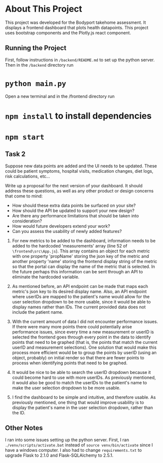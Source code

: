 # About This Project
This project was developed for the Bodyport takehome assessment. It displays a frontend dashboard that plots health datapoints. 
This project uses bootstrap components and the Plotly.js react component.

## Running the Project
First, follow instructions in `/backend/README.md` to set up the python server. Then in the `/backend` directory run 
 # `python main.py`

Open a new terminal and in the /frontend directory run 
 # `npm install` to install dependencies
 # `npm start`

## Task 2
Suppose new data points are added and the UI needs to be updated.
These could be patient symptoms, hospital visits, medication changes, diet logs, risk calculations, etc...

Write up a proposal for the next version of your dashboard.
It should address these questions, as well as any other product or design concerns that come to mind:

* How should these extra data points be surfaced on your site?
* How should the API be updated to support your new design?
* Are there any performance limitations that should be taken into consideration?
* How would future developers extend your work?
* Can you assess the usability of newly added features?

1. For new metrics to be added to the dashboard, information needs to be added to the hardcoded 'measurements' array (line 52 of `\frontend\src\App.js`). This array contains an object for each metric with one property 'propName' storing the json key of the metric and another property 'name' storing the frontend display string of the metric so that the portal can display the name of the metric that is selected. In the future perhaps this information can be sent through an API to eliminate the hardcoded variable.

2. As mentioned before, an API endpoint can be made that maps each metric's json key to its desired display name. Also, an API endpoint where userIDs are mapped to the patient's name would allow for the user selection dropdown to be more usable, since it would be able to display names rather than IDs. The current provided data does not include the patient name.

3. With the current amount of data I did not encounter performance issues. If there were many more points there could potentially arise performance issues,
since every time a new measurement or userID is selected the frontend goes through every point in the data to identify points that need to be graphed (that is, the points that match the current userID and measurement selections). One solution that would make this process more efficient would be to group the points by userID (using an object, probably) on initial render so that there are fewer points to process when identifying points that need to be graphed.

4. It would be nice to be able to search the userID dropdown because it could become hard to use with more userIDs. As previously mentioned, it would also be good to match the userIDs to the patient's name to make the user selection dropdown to be more usable.

5. I find the dashboard to be simple and intuitive, and therefore usable. As previously mentioned, one thing that would improve usability is to display the patient's name in the user selection dropdown, rather than the ID.

## Other Notes
I ran into some issues setting up the python server. First, I ran `./venv/scripts/activate.bat`  instead of `source venv/bin/activate` since I have a windows computer. I also had to change `requirements.txt` to upgrade Flask to 2.1.0 and Flask-SQLAlchemy to 2.5.1.
